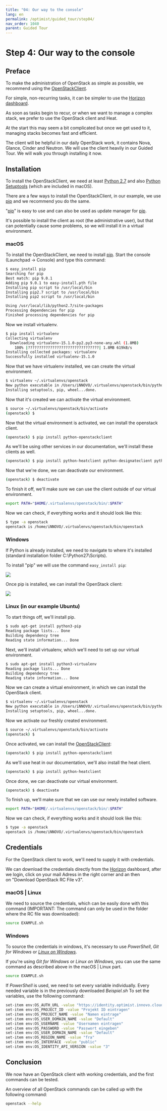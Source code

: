 ```yaml
---
title: "04: Our way to the console"
lang: en
permalink: /optimist/guided_tour/step04/
nav_order: 1040
parent: Guided Tour
---
```


# Step 4: Our way to the console

## Preface

To make the administration of OpenStack as simple as possible, we recommend
using
the [OpenStackClient](https://docs.openstack.org/python-openstackclient/latest/).

For simple, non-recurring tasks, it can be simpler to use the [Horizon
dashboard](https://dashboard.optimist.innovo.cloud).

As soon as tasks begin to recur, or when we want to manage a complex stack, we
prefer to use the OpenStack client and Heat.

At the start this may seem a bit complicated but once we get used to it,
managing stacks becomes fast and efficient.

The client will be helpful in our daily OpenStack work, it contains
Nova, Glance, Cinder and Neutron. We will use the client heavily in our
Guided Tour. We will walk you through installing it now.

## Installation

To install the OpenStackClient, we need at least [Python
2.7](https://www.python.org/downloads/release/python-2713/) and also [Python
Setuptools](https://pypi.python.org/pypi/setuptools) (which are included in
macOS).

There are a few ways to install the OpenStackClient, in our example, we
use [pip](https://de.wikipedia.org/wiki/Pip_(Python))
and we recommend you do the same.

"[pip](https://de.wikipedia.org/wiki/Pip_(Python))" is
easy to use and can also be used as update manager
for [pip](https://de.wikipedia.org/wiki/Pip_(Python)).

It's possible to install the client as root (the administrative user),
but that can potentially cause some problems, so we will install it in a
virtual environment.

### macOS

To install the OpenStackClient, we need to install
[pip](https://de.wikipedia.org/wiki/Pip_(Python)). Start the console (Launchpad
→ Console) and type this command:

```bash
$ easy_install pip
Searching for pip
Best match: pip 9.0.1
Adding pip 9.0.1 to easy-install.pth file
Installing pip script to /usr/local/bin
Installing pip2.7 script to /usr/local/bin
Installing pip2 script to /usr/local/bin

Using /usr/local/lib/python2.7/site-packages
Processing dependencies for pip
Finished processing dependencies for pip
```

Now we install virtualenv.

```bash
$ pip install virtualenv
Collecting virtualenv
  Downloading virtualenv-15.1.0-py2.py3-none-any.whl (1.8MB)
    100% |????????????????????????????????| 1.8MB 619kB/s
Installing collected packages: virtualenv
Successfully installed virtualenv-15.1.0
```

Now that we have virtualenv installed, we can create the virtual environment.

```bash
$ virtualenv ~/.virtualenvs/openstack
New python executable in /Users/iNNOVO/.virtualenvs/openstack/bin/python
Installing setuptools, pip, wheel...done.
```

Now that it's created we can activate the virtual environment.

```bash
$ source ~/.virtualenvs/openstack/bin/activate
(openstack) $
```

Now that the virtual environment is activated, we can install the openstack
client.

```bash
(openstack) $ pip install python-openstackclient
```

As we'll be using other services in our documentation, we'll install these clients as well.

```bash
(openstack) $ pip install python-heatclient python-designateclient python-octaviaclient
```

Now that we're done, we can deactivate our environment.

```bash
(openstack) $ deactivate
```

To finish it off, we'll make sure we can use the client outside of our virtual
environment.

```bash
export PATH="$HOME/.virtualenvs/openstack/bin/:$PATH"
```

Now we can check, if everything works and it should look like this:

```bash
$ type -a openstack
openstack is /home/iNNOVO/.virtualenvs/openstack/bin/openstack
```

### Windows

If Python is already installed, we need to navigate to where it's installed
(standard installation folder C:\Python27\Scripts).

To install "pip" we will use the command `easy_install pip`:

![](attachments/13533313.png)

Once pip is installed, we can install the OpenStack client:

![](attachments/13533314.png)

### Linux (in our example Ubuntu)

To start things off, we'll install pip.

```bash
$ sudo apt-get install python3-pip
Reading package lists... Done
Building dependency tree
Reading state information... Done
```

Next, we'll install virtualenv, which we'll need to set up our virtual
environment.

```bash
$ sudo apt-get install python3-virtualenv
Reading package lists... Done
Building dependency tree
Reading state information... Done
```

Now we can create a virtual environment, in which we can install the OpenStack
client.

```bash
$ virtualenv ~/.virtualenvs/openstack
New python executable in /Users/iNNOVO/.virtualenvs/openstack/bin/python
Installing setuptools, pip, wheel...done.
```

Now we activate our freshly created environment.

```bash
$ source ~/.virtualenvs/openstack/bin/activate
(openstack) $
```

Once activated, we can install the
[OpenStackClient](https://docs.openstack.org/python-openstackclient/latest/):

```bash
(openstack) $ pip install python-openstackclient
```

As we'll use heat in our documentation, we'll also install the heat
client.

```bash
(openstack) $ pip install python-heatclient
```

Once done, we can deactivate our virtual environment.

```bash
(openstack) $ deactivate
```

To finish up, we'll make sure that we can use our newly installed software.

```bash
export PATH="$HOME/.virtualenvs/openstack/bin/:$PATH"
```

Now we can check, if everything works and it should look like this:

```bash
$ type -a openstack
openstack is /home/iNNOVO/.virtualenvs/openstack/bin/openstack
```

## Credentials

For the OpenStack client to work, we'll need to supply it with credentials.

We can download the credentials directly from
the [Horizon](https://dashboard.optimist.innovo.cloud/identity/)
dashboard, after we login, click on your mail Adress in the right corner
and an then on "Download OpenStack RC File v3".

### macOS | Linux

We need to source the credentials, which can be easily done
with this command (IMPORTANT: The command can only be used in the folder where
the RC file was downloaded):  

```bash
source EXAMPLE.sh
```

### Windows

To source the credentials in windows, it's necessary to use
*PowerShell*, *Git for Windows* or [*Linux on Windows*](https://docs.microsoft.com/en-us/windows/wsl/install-win10).

If you're using *Git for Windows* or *Linux on Windows*, you can use the same command as described above
in the macOS | Linux part.

```bash
source EXAMPLE.sh
```

If *PowerShell* is used, we need to set every variable individually.
Every needed variable is in the previously downloaded *Beispiel.sh*
To set the variables, use the following command:

```bash
set-item env:OS_AUTH_URL -value "https://identity.optimist.innovo.cloud/v3"
set-item env:OS_PROJECT_ID -value "Projekt ID eintragen"
set-item env:OS_PROJECT_NAME -value "Namen eintrage"
set-item env:OS_USER_DOMAIN_NAME -value "Default"
set-item env:OS_USERNAME -value "Usernamen eintragen"
set-item env:OS_PASSWORD -value "Passwort eingeben"
set-item env:OS_USER_DOMAIN_NAME -value "Default"
set-item env:OS_REGION_NAME -value "fra"
set-item env:OS_INTERFACE -value "public"
set-item env:OS_IDENTITY_API_VERSION -value "3"
```

## Conclusion

We now have an OpenStack client with working credentials, and the first
commands can be tested.

An overview of all OpenStack commands can be called up with the following command:

```bash
openstack --help
```
